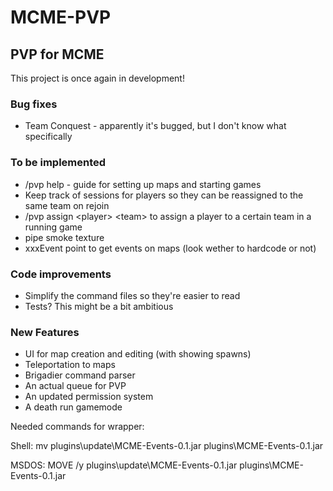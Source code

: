 MCME-PVP
===========

## PVP for MCME
This project is once again in development!

### Bug fixes
* Team Conquest - apparently it's bugged, but I don't know what specifically

### To be implemented
* /pvp help - guide for setting up maps and starting games
* Keep track of sessions for players so they can be reassigned to the same team on rejoin
* /pvp assign \<player> \<team> to assign a player to a certain team in a running game
* pipe smoke texture
* xxxEvent point to get events on maps (look wether to hardcode or not)

### Code improvements
* Simplify the command files so they're easier to read
* Tests? This might be a bit ambitious

### New Features
* UI for map creation and editing (with showing spawns)
* Teleportation to maps
* Brigadier command parser
* An actual queue for PVP
* An updated permission system
* A death run gamemode

Needed commands for wrapper:

Shell: mv plugins\update\MCME-Events-0.1.jar plugins\MCME-Events-0.1.jar

MSDOS: MOVE /y plugins\update\MCME-Events-0.1.jar plugins\MCME-Events-0.1.jar